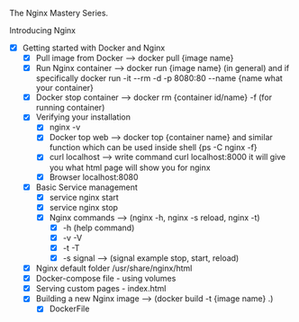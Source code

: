 The Nginx Mastery Series.

Introducing Nginx

- [x] Getting started with Docker and Nginx
    - [x] Pull image from Docker --> docker pull {image name}
    - [x] Run Nginx container --> docker run {image name} (in general) and if specifically docker run -it --rm -d -p 8080:80 --name {name what your container}
    - [x] Docker stop container --> docker rm {container id/name} -f (for running container)
    - [x] Verifying your installation
        - [x] nginx -v
        - [x] Docker top web --> docker top {container name} and similar function which can be used inside shell {ps -C nginx -f}
        - [x] curl localhost --> write command curl localhost:8000 it will give you what html page will show you for nginx
        - [x] Browser localhost:8080
    - [x] Basic Service management
        - [x] service nginx start
        - [x] service nginx stop
        - [x] Nginx commands  --> (nginx -h, nginx -s reload, nginx -t)
            - [x] -h (help command)
            - [x] -v -V
            - [x] -t -T
            - [x] -s signal  --> (signal example stop, start, reload)
    - [x] Nginx default folder /usr/share/nginx/html
    - [x] Docker-compose file - using volumes
    - [x] Serving custom pages - index.html
    - [x] Building a new Nginx image --> (docker build -t {image name} .)
        - [x] DockerFile
